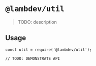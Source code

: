 # `@lambdev/util`

> TODO: description

## Usage

```
const util = require('@lambdev/util');

// TODO: DEMONSTRATE API
```

